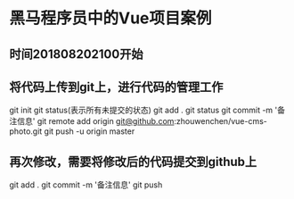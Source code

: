 # 黑马程序员中的Vue项目案例

## 时间201808202100开始

## 将代码上传到git上，进行代码的管理工作
git init
git status(表示所有未提交的状态)
git add .
git status
git commit -m '备注信息'
git remote add origin git@github.com:zhouwenchen/vue-cms-photo.git
git push -u origin master

## 再次修改，需要将修改后的代码提交到github上
git add .
git commit -m '备注信息'
git push